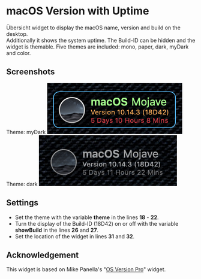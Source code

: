 # macOS Version with Uptime

Übersicht widget to display the macOS name, version and build on the desktop.  
Additionally it shows the system uptime.
The Build-ID can be hidden and the widget is themable.
Five themes are included: mono, paper, dark, myDark and color.

## Screenshots

Theme: myDark
![Theme: myDark][image-1]
Theme: dark
![Theme: dark][image-2]

## Settings

- Set the theme with the variable **theme** in the lines **18** - **22**. 
- Turn the display of the Build-ID (18D42) on or off with the variable **showBuild** in the lines **26** and **27**.
- Set the location of the widget in lines **31** and **32**.

## Acknowledgement

This widget is based on Mike Panella's "[OS Version Pro](https://github.com/mpen01/os-version-pro)" widget. 

[image-1]:screenshots/myDark.png?raw=true
[image-2]:screenshots/dark.png?raw=true